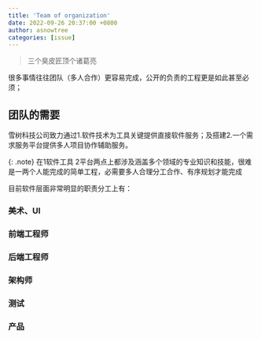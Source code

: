 ```yaml
---
title: 'Team of organization'
date: 2022-09-26 20:37:00 +0800
author: asnowtree
categories: [issue]
---
```

> 三个臭皮匠顶个诸葛亮

很多事情往往团队（多人合作）更容易完成，公开的负责的工程更是如此甚至必须；

## 团队的需要
雪树科技公司致力通过1.软件技术为工具关键提供直接软件服务；及搭建2.一个需求服务平台提供多人项目协作辅助服务。

{: .note}
在1软件工具 2平台两点上都涉及涵盖多个领域的专业知识和技能，很难是一两个人能完成的简单工程，必需要多人合理分工合作、有序规划才能完成

目前软件层面非常明显的职责分工上有：

### 美术、UI

### 前端工程师

### 后端工程师

### 架构师

### 测试

### 产品